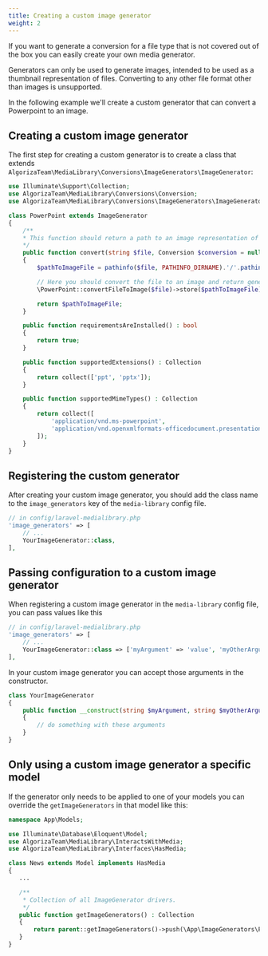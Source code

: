 ```yaml
---
title: Creating a custom image generator
weight: 2
---
```


If you want to generate a conversion for a file type that is not covered out of the box you can easily create your own  media generator.

Generators can only be used to generate images, intended to be used as a thumbnail representation of files. Converting to any other file format other than images is unsupported.

In the following example we'll create a custom generator that can convert a Powerpoint to an image.

## Creating a custom image generator

The first step for creating a custom generator is to create a class that extends `AlgorizaTeam\MediaLibrary\Conversions\ImageGenerators\ImageGenerator`:

```php
use Illuminate\Support\Collection;
use AlgorizaTeam\MediaLibrary\Conversions\Conversion;
use AlgorizaTeam\MediaLibrary\Conversions\ImageGenerators\ImageGenerator;

class PowerPoint extends ImageGenerator
{
    /**
    * This function should return a path to an image representation of the given file.
    */
    public function convert(string $file, Conversion $conversion = null) : string
    {
        $pathToImageFile = pathinfo($file, PATHINFO_DIRNAME).'/'.pathinfo($file, PATHINFO_FILENAME).'.jpg';

        // Here you should convert the file to an image and return generated conversion path.
        \PowerPoint::convertFileToImage($file)->store($pathToImageFile);

        return $pathToImageFile;
    }

    public function requirementsAreInstalled() : bool
    {
        return true;
    }

    public function supportedExtensions() : Collection
    {
        return collect(['ppt', 'pptx']);
    }

    public function supportedMimeTypes() : Collection
    {
        return collect([
            'application/vnd.ms-powerpoint',
            'application/vnd.openxmlformats-officedocument.presentationml.presentation'
        ]);
    }
}
```

## Registering the custom generator

After creating your custom image generator, you should add the class name to the `image_generators` key of the `media-library` config file.

```php
// in config/laravel-medialibrary.php
'image_generators' => [
    // ...
    YourImageGenerator::class,
], 
```

## Passing configuration to a custom image generator

When registering a custom image generator in the `media-library` config file, you can pass values like this

```php
// in config/laravel-medialibrary.php
'image_generators' => [
    // ...
    YourImageGenerator::class => ['myArgument' => 'value', 'myOtherArgument' => 'otherValue'],
], 
```

In your custom image generator you can accept those arguments in the constructor.

```php
class YourImageGenerator
{
    public function __construct(string $myArgument, string $myOtherArgument)
    {
        // do something with these arguments
    }
}
```

## Only using a custom image generator a specific model

If the generator only needs to be applied to one of your models you can override the `getImageGenerators` in that model like this:

```php
namespace App\Models;

use Illuminate\Database\Eloquent\Model;
use AlgorizaTeam\MediaLibrary\InteractsWithMedia;
use AlgorizaTeam\MediaLibrary\Interfaces\HasMedia;

class News extends Model implements HasMedia
{
   ...

   /**
    * Collection of all ImageGenerator drivers.
    */
   public function getImageGenerators() : Collection
   {
       return parent::getImageGenerators()->push(\App\ImageGenerators\PowerPoint::class);
   }
}
```

